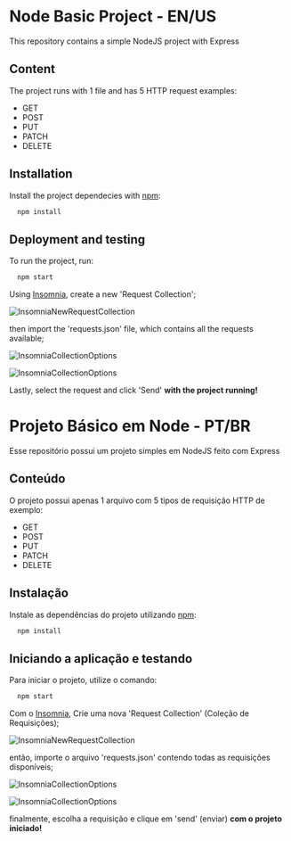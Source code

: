 # Node Basic Project - EN/US

This repository contains a simple NodeJS project with Express

## Content

The project runs with 1 file and has 5 HTTP request examples: 
* GET
* POST
* PUT
* PATCH
* DELETE

## Installation

Install the project dependecies with [npm](https://www.npmjs.com/):
```bash
  npm install
```
## Deployment and testing

To run the project, run: 
```bash
  npm start
```
Using [Insomnia](https://insomnia.rest/), create a new 'Request Collection'; 

![InsomniaNewRequestCollection](https://i.ibb.co/YpjKpr0/new-Request-Collection.png)

then import the 'requests.json' file, which contains all the requests available;

![InsomniaCollectionOptions](https://i.ibb.co/k1ShTKm/new-Collection-Import-Button.png)

![InsomniaCollectionOptions](https://i.ibb.co/4RRzmjG/new-Collection-Import-From-File.png)

Lastly, select the request and click 'Send' **with the project running!**

# Projeto Básico em Node - PT/BR

Esse repositório possui um projeto simples em NodeJS feito com Express

## Conteúdo

O projeto possui apenas 1 arquivo com 5 tipos de requisição HTTP de exemplo: 
* GET
* POST
* PUT
* PATCH
* DELETE

## Instalação

Instale as dependências do projeto utilizando [npm](https://www.npmjs.com/):
```bash
  npm install
```
## Iniciando a aplicação e testando

Para iniciar o projeto, utilize o comando: 
```bash
  npm start
```
Com o [Insomnia](https://insomnia.rest/), Crie uma nova 'Request Collection' (Coleção de Requisições); 

![InsomniaNewRequestCollection](https://i.ibb.co/YpjKpr0/new-Request-Collection.png)

então, importe o arquivo 'requests.json' contendo todas as requisições disponíveis;

![InsomniaCollectionOptions](https://i.ibb.co/k1ShTKm/new-Collection-Import-Button.png)

![InsomniaCollectionOptions](https://i.ibb.co/4RRzmjG/new-Collection-Import-From-File.png)

finalmente, escolha a requisição e clique em 'send' (enviar) **com o projeto iniciado!**

